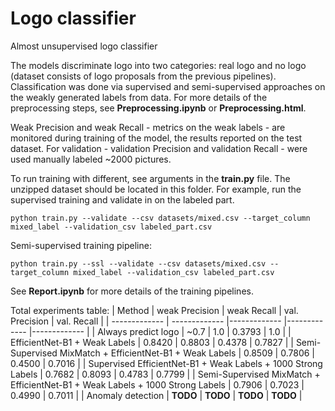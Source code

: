 # Logo classifier
Almost unsupervised logo classifier

The models discriminate logo into two categories: real logo and no logo (dataset consists of logo proposals from the previous pipelines). Classification was done via supervised and semi-supervised approaches on the weakly generated labels from data. For more details of the preprocessing steps, see **Preprocessing.ipynb** or **Preprocessing.html**. 

Weak Precision and weak Recall - metrics on the weak labels - are monitored during training of the model, the results reported on the test dataset. For validation - validation Precision and validation Recall - were used manually labeled ~2000 pictures.

To run training with different, see arguments in the **train.py** file. The unzipped dataset should be located in this folder.
For example, run the supervised training and validate in on the labeled part.
```
python train.py --validate --csv datasets/mixed.csv --target_column mixed_label --validation_csv labeled_part.csv
```
Semi-supervised training pipeline:
```
python train.py --ssl --validate --csv datasets/mixed.csv --target_column mixed_label --validation_csv labeled_part.csv
```

See **Report.ipynb** for more details of the training pipelines.

Total experiments table:
| Method | weak Precision | weak Recall | val. Precision | val. Recall |
| ------------- | ------------- |------------- |------------- |------------- |
| Always predict logo | ~0.7 | 1.0 | 0.3793 | 1.0 |
| EfficientNet-B1 + Weak Labels | 0.8420 | 0.8803 | 0.4378 | 0.7827 |
| Semi-Supervised MixMatch + EfficientNet-B1 + Weak Labels   | 0.8509 | 0.7806 | 0.4500 | 0.7016 |
| Supervised EfficientNet-B1 + Weak Labels + 1000 Strong Labels  | 0.7682 | 0.8093 | 0.4783 | 0.7799 |
| Semi-Supervised MixMatch + EfficientNet-B1 + Weak Labels + 1000 Strong Labels  | 0.7906 | 0.7023 | 0.4990 | 0.7011 |
| Anomaly detection | **TODO** | **TODO** | **TODO** | **TODO** |